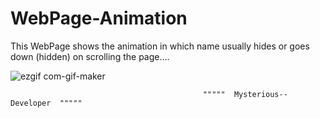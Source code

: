 # WebPage-Animation

This WebPage shows the animation in which name usually hides or goes down (hidden) on scrolling the page....




![ezgif com-gif-maker](https://user-images.githubusercontent.com/68477862/116157542-c87bcc00-a70a-11eb-8796-9552d962feb2.gif)







                                               """""  Mysterious-- Developer  """""
